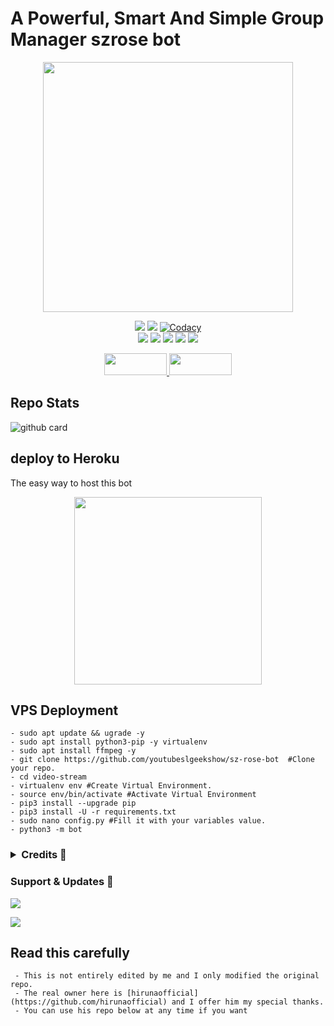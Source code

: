 <h1> A Powerful, Smart And Simple Group Manager szrose bot </h1>



<p align="center"><a href="https://t.me/szrosebot"><img src="https://telegra.ph/file/962fd9b77226c7c21553c.png" width="400"></a></p>
<p align="center">
    <a href="https://www.python.org/" alt="made-with-tethon"> <img src="https://img.shields.io/badge/Made%20with-telethon-black.svg?style=flat-square&logo=python&logoColor=blue&color=red" /></a>    
    <a href="https://github.com/youtubeslgeekshow/sz-rose-bot/graphs/commit-activity" alt="Maintenance"> <img src="https://img.shields.io/badge/Maintained%3F-yes-pink.svg?style=flat-square" /></a>    
    <a href="https://app.codacy.com/gh/youtubeslgeekshow/sz-rose-bot/dashboard"> <img src="https://img.shields.io/codacy/grade/a723cb464d5a4d25be3152b5d71de82d?color=pink&logo=codacy&style=flat-square" alt="Codacy" /></a><br>
    <a href="https://github.com/youtubeslgeekshow/sz-rose-bot"> <img src="https://img.shields.io/github/repo-size/youtubeslgeekshow/sz-rose-bot?color=pink&logo=github&logoColor=blue&style=flat-square" /></a>    
    <a href="https://github.com/youtubeslgeekshow/sz-rose-bot/commits/main"> <img src="https://img.shields.io/github/last-commit/youtubeslgeekshow/sz-rose-bot?color=pink&logo=github&logoColor=blue&style=flat-square" /></a>    
    <a href="https://github.com/youtubeslgeekshow/sz-rose-bot/issues"> <img src="https://img.shields.io/github/issues/youtubeslgeekshow/sz-rose-bot?color=pink&logo=github&logoColor=blue&style=flat-square" /></a>   
    <a href="https://github.com/youtubeslgeekshow/sz-rose-bot/network/members"> <img src="https://img.shields.io/github/forks/youtubeslgeekshow/sz-rose-bot?color=pink&logo=github&logoColor=blue&style=flat-square" /></a>     
    <a href="https://github.com/youtubeslgeekshow/sz-rose-bot/network/members"> <img src="https://img.shields.io/github/stars/youtubeslgeekshow/sz-rose-bot?color=pink&logo=github&logoColor=blue&style=flat-square" /></a>  
</p>


<p align="center">
  <a href="https://github.com/youtubeslgeekshow/sz-rose-bot/fork">
    <img src="https://img.shields.io/github/forks/youtubeslgeekshow/sz-rose-bot?color=dark&label=FORK&logo=github&style=plastic"width="100" height="35"> 
  </a>
  <a href="https://github.com/youtubeslgeekshow/sz-rose-bot/stars">
    <img src="https://img.shields.io/github/stars/youtubeslgeekshow/sz-rose-bot?color=dark&label=STARS&logo=github&style=plastic"width="100" height="35">
  </a>
</p>  


## Repo Stats
![github card](https://github-readme-stats.vercel.app/api/pin/?username=youtubeslgeekshow&repo=sz-rose-bot&theme=dark)



##  deploy to Heroku 
The easy way to host this bot


<p align="center"><a href="https://heroku.com/deploy?template=https://github.com/youtubeslgeekshow/sz-rose-bot"><img src="https://img.shields.io/badge/HEROKU-DEPLOY-blue?style=plastic&logo=heroku&logoColor=yellow"width="300"heigh="100" /></a></p>

  
## VPS Deployment
```
- sudo apt update && ugrade -y
- sudo apt install python3-pip -y virtualenv
- sudo apt install ffmpeg -y
- git clone https://github.com/youtubeslgeekshow/sz-rose-bot  #Clone your repo.
- cd video-stream
- virtualenv env #Create Virtual Environment.
- source env/bin/activate #Activate Virtual Environment
- pip3 install --upgrade pip
- pip3 install -U -r requirements.txt
- sudo nano config.py #Fill it with your variables value.
- python3 -m bot
```


 <h3> <details>
  <summary><b>Credits 💖</b></summary>


- [Damantha126](https://github.com/Damantha126) 
- [Sadew451](https://github.com/Sadew451) 
- [Dan](https://github.com/delivrance) 
- [Uvindu-bro](https://github.com/UvinduBro) 
- [daisyx-old](https://github.com/TeamDaisyX/Daisy-OLD)
- [innexia](https://github.com/DarkCybers/innexia/tree/Sammy/innexiaBot)

</details> </h3>

### Support & Updates 🌹
<a href="https://t.me/slbotzone"><img src="https://img.shields.io/badge/Join-Group%20Support-blue.svg?style=for-the-badge&logo=Telegram">

</a> <a href="https://t.me/SL_bot_zone"><img src="https://img.shields.io/badge/Join-Updates%20Channel-blue.svg?style=for-the-badge&logo=Telegram"></a>

## Read this carefully
``` 
 - This is not entirely edited by me and I only modified the original repo.
 - The real owner here is [hirunaofficial](https://github.com/hirunaofficial) and I offer him my special thanks.
 - You can use his repo below at any time if you want
```
